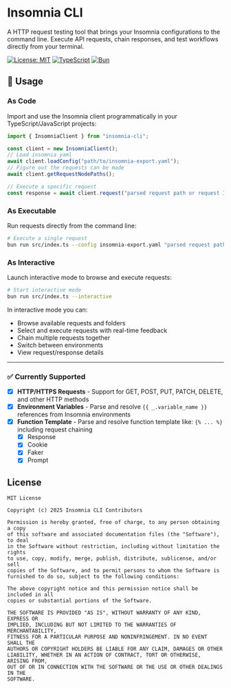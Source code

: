 # Insomnia CLI

A HTTP request testing tool that brings your Insomnia configurations to the command line. Execute API requests, chain responses, and test workflows directly from your terminal.

[![License: MIT](https://img.shields.io/badge/License-MIT-yellow.svg)](https://opensource.org/licenses/MIT)
[![TypeScript](https://img.shields.io/badge/TypeScript-007ACC?logo=typescript&logoColor=white)](https://www.typescriptlang.org/)
[![Bun](https://img.shields.io/badge/Bun-000000?logo=bun&logoColor=white)](https://bun.sh)

## 🚀 Usage

### As Code

Import and use the Insomnia client programmatically in your TypeScript/JavaScript projects:

```typescript
import { InsomniaClient } from "insomnia-cli";

const client = new InsomniaClient();
// Load insomnia yaml
await client.loadConfig("path/to/insomnia-export.yaml");
// Figure out the requests can be made
await client.getRequestNodePaths();

// Execute a specific request
const response = await client.request("parsed request path or request ID");
```

### As Executable

Run requests directly from the command line:

```bash
# Execute a single request
bun run src/index.ts --config insomnia-export.yaml "parsed request path or request ID"
```

### As Interactive

Launch interactive mode to browse and execute requests:

```bash
# Start interactive mode
bun run src/index.ts --interactive
```

In interactive mode you can:

- Browse available requests and folders
- Select and execute requests with real-time feedback
- Chain multiple requests together
- Switch between environments
- View request/response details

---

### ✅ Currently Supported

- [x] **HTTP/HTTPS Requests** - Support for GET, POST, PUT, PATCH, DELETE, and other HTTP methods
- [x] **Environment Variables** - Parse and resolve `{{ _.variable_name }}` references from Insomnia environments
- [x] **Function Template** - Parse and resolve function template like: `{% ... %}` including request chaining
  - [x] Response
  - [x] Cookie
  - [x] Faker
  - [x] Prompt

## License

```
MIT License

Copyright (c) 2025 Insomnia CLI Contributors

Permission is hereby granted, free of charge, to any person obtaining a copy
of this software and associated documentation files (the "Software"), to deal
in the Software without restriction, including without limitation the rights
to use, copy, modify, merge, publish, distribute, sublicense, and/or sell
copies of the Software, and to permit persons to whom the Software is
furnished to do so, subject to the following conditions:

The above copyright notice and this permission notice shall be included in all
copies or substantial portions of the Software.

THE SOFTWARE IS PROVIDED "AS IS", WITHOUT WARRANTY OF ANY KIND, EXPRESS OR
IMPLIED, INCLUDING BUT NOT LIMITED TO THE WARRANTIES OF MERCHANTABILITY,
FITNESS FOR A PARTICULAR PURPOSE AND NONINFRINGEMENT. IN NO EVENT SHALL THE
AUTHORS OR COPYRIGHT HOLDERS BE LIABLE FOR ANY CLAIM, DAMAGES OR OTHER
LIABILITY, WHETHER IN AN ACTION OF CONTRACT, TORT OR OTHERWISE, ARISING FROM,
OUT OF OR IN CONNECTION WITH THE SOFTWARE OR THE USE OR OTHER DEALINGS IN THE
SOFTWARE.
```

